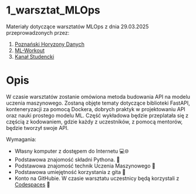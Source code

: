 # 1_warsztat_MLOps
Materiały dotyczące warsztatów MLOps z dnia 29.03.2025 przeprowadzonych przez:
1. [Poznański Horyzony Danych](https://www.meetup.com/pl-PL/poznanski-horyzont-danych/)
2. [ML-Workout](https://ml-workout.pl/yt)
3. [Kanał Studencki](https://kanalstudencki.pl/)

# Opis
W czasie warsztatów zostanie omówiona metoda budowania API na modelu uczenia maszynowego. Zostaną objęte tematy dotyczące biblioteki FastAPI, konteneryzacji za pomocą Dockera, dobrych praktyk w projektowaniu API oraz nauki prostego modelu ML. Część wykładowa będzie przeplatała się z częścią z kodowaniem, gdzie każdy z uczestników, z pomocą mentorów, będzie tworzył swoje API.

Wymagania:
- Własny komputer z dostępem do Internetu 💻🌐
- Podstawowa znajomość składni Pythona. 🐍
- Podstawowa znajomość technik Uczenia Maszynowego 🤖
- Podstawowa umiejętność korzystania z gita 🌳
- Konto na GitHubie. W czasie warsztatu uczestnicy będą korzystali z [Codespaces](https://github.com/codespaces) 🐙

